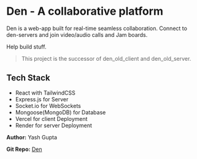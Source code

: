 # Den - A collaborative platform

Den is a web-app built for real-time seamless collaboration.
Connect to den-servers and join video/audio calls and Jam boards.

Help build stuff.

> This project is the successor of den_old_client and den_old_server.

## Tech Stack

- React with TailwindCSS
- Express.js for Server
- Socket.io for WebSockets
- Mongoose(MongoDB) for Database
- Vercel for client Deployment
- Render for server Deployment

**Author:** Yash Gupta

**Git Repo:** [Den](https://github.com/mind0bender/den.git)

